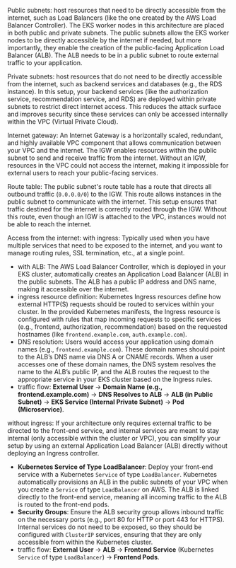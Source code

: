 Public subnets: host resources that need to be directly accessible from the internet, such as Load Balancers (like the one created by the AWS Load Balancer Controller). The EKS worker nodes in this architecture are placed in both public and private subnets. The public subnets allow the EKS worker nodes to be directly accessible by the internet if needed, but more importantly, they enable the creation of the public-facing Application Load Balancer (ALB). The ALB needs to be in a public subnet to route external traffic to your application.

Private subnets: host resources that do not need to be directly accessible from the internet, such as backend services and databases (e.g., the RDS instance). In this setup, your backend services (like the authorization service, recommendation service, and RDS) are deployed within private subnets to restrict direct internet access. This reduces the attack surface and improves security since these services can only be accessed internally within the VPC (Virtual Private Cloud).

Internet gateway: An Internet Gateway is a horizontally scaled, redundant, and highly available VPC component that allows communication between your VPC and the internet. The IGW enables resources within the public subnet to send and receive traffic from the internet. Without an IGW, resources in the VPC could not access the internet, making it impossible for external users to reach your public-facing services.

Route table: The public subnet's route table has a route that directs all outbound traffic (`0.0.0.0/0`) to the IGW. This route allows instances in the public subnet to communicate with the internet. This setup ensures that traffic destined for the internet is correctly routed through the IGW. Without this route, even though an IGW is attached to the VPC, instances would not be able to reach the internet.

Access from the internet: 
with ingress: Typically used when you have multiple services that need to be exposed to the internet, and you want to manage routing rules, SSL termination, etc., at a single point.
- with ALB: The AWS Load Balancer Controller, which is deployed in your EKS cluster, automatically creates an Application Load Balancer (ALB) in the public subnets. The ALB has a public IP address and DNS name, making it accessible over the internet.
- ingress resource definition: Kubernetes Ingress resources define how external HTTP(S) requests should be routed to services within your cluster. In the provided Kubernetes manifests, the Ingress resource is configured with rules that map incoming requests to specific services (e.g., frontend, authorization, recommendation) based on the requested hostnames (like `frontend.example.com`, `auth.example.com`).
- DNS resolution: Users would access your application using domain names (e.g., `frontend.example.com`). These domain names should point to the ALB’s DNS name via DNS A or CNAME records. When a user accesses one of these domain names, the DNS system resolves the name to the ALB’s public IP, and the ALB routes the request to the appropriate service in your EKS cluster based on the Ingress rules.
- traffic flow: **External User** → **Domain Name (e.g., frontend.example.com)** → **DNS Resolves to ALB** → **ALB (in Public Subnet)** → **EKS Service (Internal Private Subnet)** → **Pod (Microservice)**.

without ingress: If your architecture only requires external traffic to be directed to the front-end service, and internal services are meant to stay internal (only accessible within the cluster or VPC), you can simplify your setup by using an external Application Load Balancer (ALB) directly without deploying an Ingress controller.
- **Kubernetes Service of Type LoadBalancer**: Deploy your front-end service with a Kubernetes `Service` of type `LoadBalancer`. Kubernetes automatically provisions an ALB in the public subnets of your VPC when you create a `Service` of type `LoadBalancer` on AWS. The ALB is linked directly to the front-end service, meaning all incoming traffic to the ALB is routed to the front-end pods.
- **Security Groups**: Ensure the ALB security group allows inbound traffic on the necessary ports (e.g., port 80 for HTTP or port 443 for HTTPS). Internal services do not need to be exposed, so they should be configured with `ClusterIP` services, ensuring that they are only accessible from within the Kubernetes cluster.
- traffic flow: **External User** → **ALB** → **Frontend Service** (Kubernetes `Service` of type `LoadBalancer`) → **Frontend Pods**.
